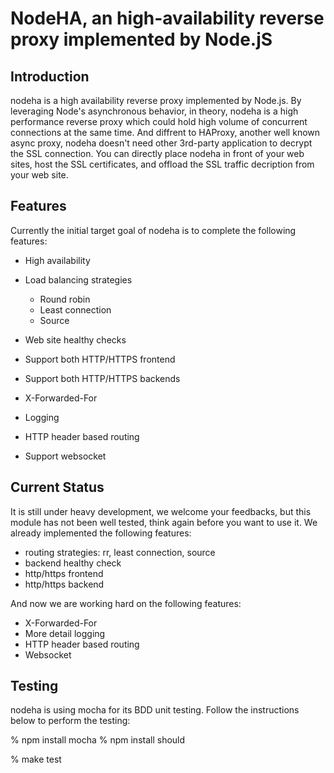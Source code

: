 NodeHA, an high-availability reverse proxy implemented by Node.jS
==================================================================

Introduction
------------
nodeha is a high availability reverse proxy implemented by Node.js. By leveraging Node's asynchronous behavior, in theory, nodeha is a high performance reverse proxy which could hold high volume of concurrent connections at the same time. And diffrent to HAProxy, another well known async proxy, nodeha doesn't need other 3rd-party application to decrypt the SSL connection. You can directly place nodeha in front of your web sites, host the SSL certificates, and offload the SSL traffic decription from your web site.

Features
--------
Currently the initial target goal of nodeha is to complete the following features:

- High availability
- Load balancing strategies

  * Round robin
  * Least connection
  * Source

- Web site healthy checks
- Support both HTTP/HTTPS frontend
- Support both HTTP/HTTPS backends
- X-Forwarded-For
- Logging
- HTTP header based routing
- Support websocket


Current Status
--------------
It is still under heavy development, we welcome your feedbacks, but this module has not been well tested, think again before you want to use it. 
We already implemented the following features:
- routing strategies: rr, least connection, source
- backend healthy check
- http/https frontend
- http/https backend

And now we are working hard on the following features:
- X-Forwarded-For
- More detail logging
- HTTP header based routing
- Websocket


Testing
-------
nodeha is using mocha for its BDD unit testing. Follow the instructions below to perform the testing:

% npm install mocha
% npm install should

% make test

